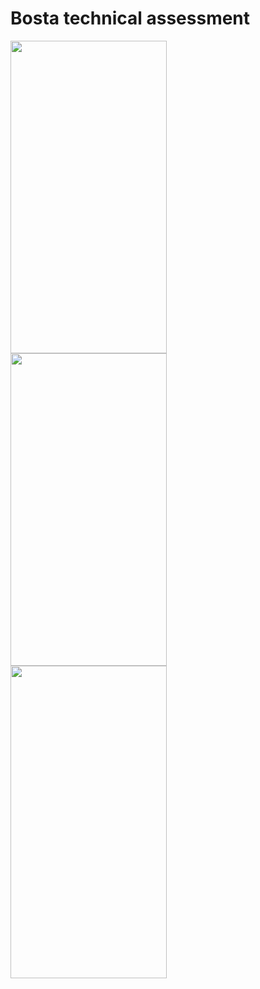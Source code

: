 # Bosta technical assessment
<a href="url"><img src="https://github.com/user-attachments/assets/c0b14d63-dfe4-439a-bee9-9a1fb16150b4" align="left" height="500" width="250" ></a>
<a href="url"><img src="https://github.com/user-attachments/assets/0be8a3a2-bd26-4124-9443-58eac5effd28" align="left" height="500" width="250" ></a>
<a href="url"><img src="https://github.com/user-attachments/assets/5e65c376-c6ae-4c77-b60a-38b015ee3eac" align="left" height="500" width="250" ></a>
